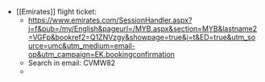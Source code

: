 - [[Emirates]] flight ticket:
	- https://www.emirates.com/SessionHandler.aspx?j=f&pub=/my/English&pageurl=/MYB.aspx&section=MYB&lastname2=VGFp&bookref2=Q1ZNVzgy&showpage=true&j=t&ED=true&utm_source=umc&utm_medium=email-op&utm_campaign=EK.bookingconfirmation
	- Search in email:  CVMW82
	-